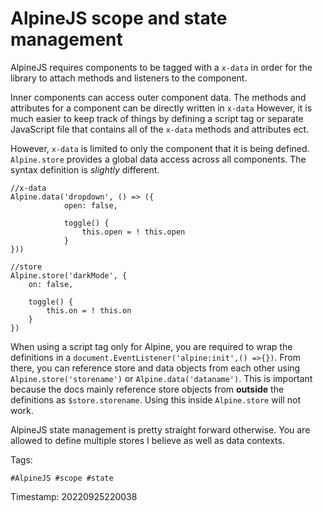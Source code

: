 # AlpineJS scope and state management
AlpineJS requires components to be tagged with a `x-data` in order for
the library to attach methods and listeners to the component.

Inner components can access outer component data. The methods and
attributes for a component can be directly written in `x-data` However,
it is much easier to keep track of things by defining a script tag or
separate JavaScript file that contains all of the `x-data` methods and
attributes ect.

However, `x-data` is limited to only the component that it is being
defined. `Alpine.store` provides a global data access across all
components. The syntax definition is *slightly* different.

```
//x-data
Alpine.data('dropdown', () => ({
            open: false,

            toggle() {
                this.open = ! this.open
            }
}))

//store
Alpine.store('darkMode', {
    on: false,

    toggle() {
        this.on = ! this.on
    }
})
```

When using a script tag only for Alpine, you are required to wrap the
definitions in a `document.EventListener('alpine:init',() =>{})`. From
there, you can reference store and data objects from each other using
`Alpine.store('storename')` or `Alpine.data('dataname')`. This is
important because the docs mainly reference store objects from
**outside** the definitions as `$store.storename`. Using this inside
`Alpine.store` will not work.

AlpineJS state management is pretty straight forward otherwise. You are
allowed to define multiple stores I believe as well as data
contexts.

Tags:

    #AlpineJS #scope #state

Timestamp:
    20220925220038